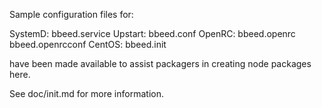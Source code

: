 Sample configuration files for:

SystemD: bbeed.service
Upstart: bbeed.conf
OpenRC:  bbeed.openrc
         bbeed.openrcconf
CentOS:  bbeed.init

have been made available to assist packagers in creating node packages here.

See doc/init.md for more information.
